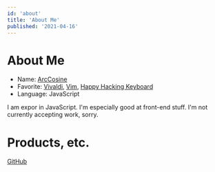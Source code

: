 ```yaml
---
id: 'about'
title: 'About Me'
published: '2021-04-16'
---
```


# About Me

- Name: [ArcCosine](https://looxu.blogspot.com)
- Favorite: [Vivaldi](https://vivaldi.com/ja/), [Vim](https://www.vim.org/),  [Happy Hacking Keyboard](https://happyhackingkb.com/jp/)
- Language: JavaScript

I am expor in JavaScript.
I'm especially good at front-end stuff.
I'm not currently accepting work, sorry.

# Products, etc.

[GitHub](https://github.com/Arccosine/)
